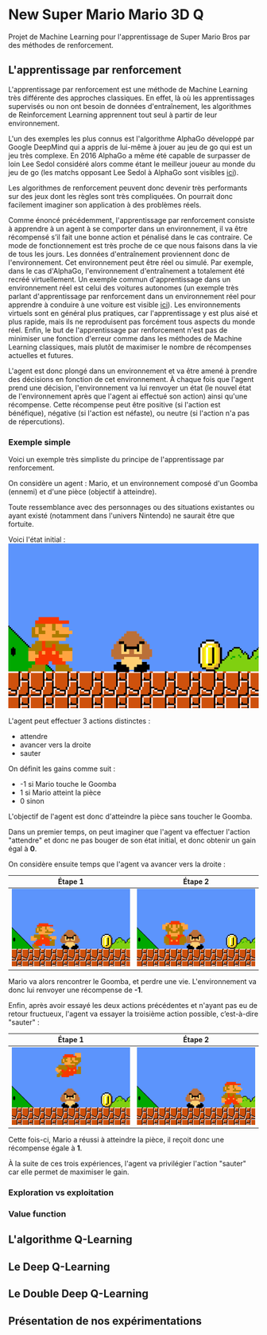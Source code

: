 # New Super Mario Mario 3D Q

Projet de Machine Learning pour l'apprentissage de Super Mario Bros par des méthodes de renforcement.

## L'apprentissage par renforcement

L'apprentissage par renforcement est une méthode de Machine Learning très différente des approches classiques. En effet, là où les apprentissages supervisés ou non ont besoin de données d'entraînement, les algorithmes de Reinforcement Learning apprennent tout seul à partir de leur environnement.

L'un des exemples les plus connus est l'algorithme AlphaGo développé par Google DeepMind qui a appris de lui-même à jouer au jeu de go qui est un jeu très complexe. En 2016 AlphaGo a même été capable de surpasser de loin Lee Sedol considéré alors comme étant le meilleur joueur au monde du jeu de go (les matchs opposant Lee Sedol à AlphaGo sont visibles [ici](https://www.youtube.com/watch?v=vFr3K2DORc8)).

Les algorithmes de renforcement peuvent donc devenir très performants sur des jeux dont les règles sont très compliquées. On pourrait donc facilement imaginer son application à des problèmes réels.

Comme énoncé précédemment, l'apprentissage par renforcement consiste à apprendre à un agent à se comporter dans un environnement, il va être récompensé s’il fait une bonne action et pénalisé dans le cas contraire. Ce mode de fonctionnement est très proche de ce que nous faisons dans la vie de tous les jours. Les données d'entraînement proviennent donc de l'environnement. Cet environnement peut être réel ou simulé. Par exemple, dans le cas d'AlphaGo, l'environnement d'entraînement a totalement été recréé virtuellement. Un exemple commun d'apprentissage dans un environnement réel est celui des voitures autonomes (un exemple très parlant d'apprentissage par renforcement dans un environnement réel pour apprendre à conduire à une voiture est visible [ici](https://www.youtube.com/watch?v=eRwTbRtnT1I)). Les environnements virtuels sont en général plus pratiques, car l'apprentissage y est plus aisé et plus rapide, mais ils ne reproduisent pas forcément tous aspects du monde réel. Enfin, le but de l'apprentissage par renforcement n'est pas de minimiser une fonction d'erreur comme dans les méthodes de Machine Learning classiques, mais plutôt de maximiser le nombre de récompenses actuelles et futures.

L'agent est donc plongé dans un environnement et va être amené à prendre des décisions en fonction de cet environnement. À chaque fois que l'agent prend une décision, l'environnement va lui renvoyer un état (le nouvel état de l'environnement après que l'agent ai effectué son action) ainsi qu'une récompense. Cette récompense peut être positive (si l'action est bénéfique), négative (si l'action est néfaste), ou neutre (si l'action n'a pas de répercutions).

### Exemple simple

Voici un exemple très simpliste du principe de l'apprentissage par renforcement.

On considère un agent : Mario, et un environnement composé d'un Goomba (ennemi) et d'une pièce (objectif à atteindre).

Toute ressemblance avec des personnages ou des situations existantes ou ayant existé (notamment dans l'univers Nintendo) ne saurait être que fortuite.

Voici l'état initial :
![État initial](img/example/initial_state.png)

L'agent peut effectuer 3 actions distinctes :

- attendre
- avancer vers la droite
- sauter

On définit les gains comme suit :

- -1 si Mario touche le Goomba
- 1 si Mario atteint la pièce
- 0 sinon

L'objectif de l'agent est donc d'atteindre la pièce sans toucher le Goomba.

Dans un premier temps, on peut imaginer que l'agent va effectuer l'action "attendre" et donc ne pas bouger de son état initial, et donc obtenir un gain égal à **0**.

On considère ensuite temps que l'agent va avancer vers la droite :

|   Étape 1                                         |   Étape 2                                        |
|   :---------------------------------------------: |   :--------------------------------------------: |
|   ![Mario running 1](img/example/running_1.png)   |   ![Mario running 2](img/example/running_2.png)  |

Mario va alors rencontrer le Goomba, et perdre une vie. L'environnement va donc lui renvoyer une récompense de **-1**.

Enfin, après avoir essayé les deux actions précédentes et n'ayant pas eu de retour fructueux, l'agent va essayer la troisième action possible, c’est-à-dire "sauter" :

|   Étape 1                                         |   Étape 2                                        |
|   :---------------------------------------------: |   :--------------------------------------------: |
|   ![Mario jumping 1](img/example/jumping_1.png)   |   ![Mario jumping 2](img/example/jumping_2.png)  |

Cette fois-ci, Mario a réussi à atteindre la pièce, il reçoit donc une récompense égale à **1**.

À la suite de ces trois expériences, l'agent va privilégier l'action "sauter" car elle permet de maximiser le gain.

### Exploration vs exploitation

### Value function

## L'algorithme Q-Learning

## Le Deep Q-Learning

## Le Double Deep Q-Learning

## Présentation de nos expérimentations
